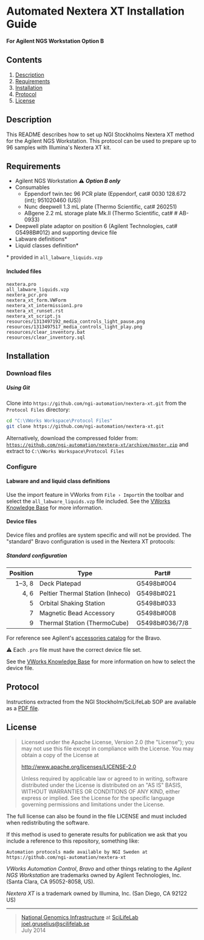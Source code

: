 # Automated Nextera XT Installation Guide #
**For Agilent NGS Workstation Option B**

## Contents ##
1. [Description](#description)
2. [Requirements](#requirements)
3. [Installation](#installation)
4. [Protocol](#protocol)
5. [License](#license)

## Description ##
This README describes how to set up NGI Stockholms Nextera XT method for the Agilent NGS Workstation. This protocol can be used to prepare up to 96 samples with Illumina's Nextera XT kit.

## Requirements ##
- Agilent NGS Workstation :warning: <i><b>Option B only</i></b>
- Consumables
   - Eppendorf twin.tec 96 PCR plate (Eppendorf, cat# 0030 128.672 (int); 951020460 (US))
   - Nunc deepwell 1.3 mL plate (Thermo Scientific, cat# 260251)
   - ABgene 2.2 mL storage plate Mk.II (Thermo Scientific, cat# # AB-0933)
- Deepwell plate adaptor on position 6 (Agilent Technologies, cat# G5498B#012) and supporting device file
- Labware definitions*
- Liquid classes definition*

\* provided in `all_labware_liquids.vzp`

#### Included files ####
```
nextera.pro
all_labware_liquids.vzp
nextera_pcr.pro
nextera_xt_form.VWForm
nextera_xt_intermission1.pro
nextera_xt_runset.rst
nextera_xt_script.js
resources/1313497192_media_controls_light_pause.png
resources/1313497517_media_controls_light_play.png
resources/clear_inventory.bat
resources/clear_inventory.sql
```

## Installation ##
### Download files ###


##### Using Git #####
Clone into `https://github.com/ngi-automation/nextera-xt.git` from the `Protocol Files` directory:

```bash
cd "C:\VWorks Workspace\Protocol Files"
git clone https://github.com/ngi-automation/nextera-xt.git
```

Alternatively, download the compressed folder from:
[`https://github.com/ngi-automation/nextera-xt/archive/master.zip`][zip]
and extract to `C:\VWorks Workspace\Protocol Files`

### Configure ###
#### Labware and and liquid class definitions ####
Use the import feature in VWorks from `File › Import`in the toolbar and select the `all_labware_liquids.vzp` file included. See the [VWorks Knowledge Base][import] for more information.

#### Device files ####
Device files and profiles are system specific and will not be provided. The "standard" Bravo configuration is used in the Nextera XT protocols:

##### Standard configuration #####
Position | Type | Part#
-------: | ---- | -----
1&ndash;3, 8  | Deck Platepad | G5498b#004
4, 6     | Peltier Thermal Station (Inheco) | G5498b#021
5        | Orbital Shaking Station | G5498b#033
7        | Magnetic Bead Accessory | G5498b#008
9        | Thermal Station (ThermoCube) | G5498b#036/7/8

For reference see Agilent's [accessories catalog][catalog] for the Bravo.

:warning:  Each `.pro` file must have the correct device file set.

See the [VWorks Knowledge Base][device-file] for more information on how to select the device file.

## Protocol ##

Instructions extracted from the NGI Stockholm/SciLifeLab SOP are available as a [PDF file][sop].

## License ##
> Licensed under the Apache License, Version 2.0 (the "License");
> you may not use this file except in compliance with the License.
> You may obtain a copy of the License at
> 
> http://www.apache.org/licenses/LICENSE-2.0
>
> Unless required by applicable law or agreed to in writing, software
> distributed under the License is distributed on an "AS IS" BASIS,
> WITHOUT WARRANTIES OR CONDITIONS OF ANY KIND, either express or implied.
> See the License for the specific language governing permissions and limitations under the License.

The full license can also be found in the file LICENSE and must included when redistributing the software.

If this method is used to generate results for publication we ask that you include a reference to this repository, something like:
```
Automation protocols made available by NGI Sweden at https://github.com/ngi-automation/nextera-xt
```
*VWorks Automation Control*, *Bravo* and other things relating to the *Agilent NGS Workstation* are trademarks owned by Agilent Technologies, Inc. (Santa Clara, CA 95052-8058, US).

*Nextera XT* is a trademark owned by Illumina, Inc. (San Diego, CA 92122 US)

[email]: mailto:joel.gruselius@scilifelab.se "E-mail author"
[ngi]: https://portal.scilifelab.se/genomics/ "NGI Stockholm"
[scilife]: http://www.scilifelab.se/platforms/ngi/ "SciLifeLab"
[zip]: https://github.com/jgruselius/nextera-xt/archive/master.zip
[import]: http://www.velocity11.com/techdocs/AutomationSolutionsKB/vworks4_ug/11_Troubleshooting.15.03.html#2005458
[catalog]: http://www.chem.agilent.com/Library/catalogs/Public/5991-0369EN.pdf
[sop]: http://goo.gl/dKHe9p
[device-file]: http://www.velocity11.com/techdocs/AutomationSolutionsKB/vworks4_ug/02_CreateProtocolBasic.04.08.html#1981042

---

>[National Genomics Infrastructure][ngi] at [SciLifeLab][scilife]  
<joel.gruselius@scilifelab.se>  
July 2014
